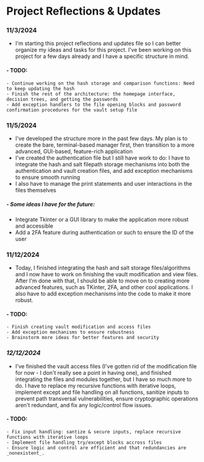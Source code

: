 # **Project Reflections & Updates**

### **11/3/2024**
- I'm starting this project reflections and updates file so I can better organize my ideas and tasks
  for this project. I've been working on this project for a few days already and I have a specific
  structure in mind.
#### - TODO:
    - Continue working on the hash storage and comparison functions: Need to keep updating the hash
    - Finish the rest of the architecture: the homepage interface, decision trees, and getting the passwords
    - Add exception handlers to the file opening blocks and password confirmation procedures for the vault setup file

### **11/5/2024**
- I've developed the structure more in the past few days. My plan is to create the bare, terminal-based
  manager first, then transition to a more advanced, GUI-based, feature-rich application
- I've created the authentication file but I still have work to do: I have to integrate the hash and salt
  filepath storage mechanisms into both the authentication and vault creation files, and add exception
  mechanisms to ensure smooth running
- I also have to manage the print statements and user interactions in the files themselves
##### - Some ideas I have for the future:
  - Integrate Tkinter or a GUI library to make the application more robust and accessible
  - Add a 2FA feature during authentication or such to ensure the ID of the user

### **11/12/2024**
- Today, I finished integrating the hash and salt storage files/algorithms and I now have to work on
  finishing the vault modification and view files. After I'm done with that, I should be able to move on
  to creating more advanced features, such as TKinter, 2FA, and other cool applications. I also have to add
  exception mechanisms into the code to make it more robust. 
#### - TODO:
    - Finish creating vault modification and access files
    - Add exception mechanisms to ensure robustness
    - Brainstorm more ideas for better features and security

### ***12/12/2024***
- I've finished the vault access files (I've gotten rid of the modification file for now - I don't really see a point
  in having one), and finished integrating the files and modules together, but I have so much more to do. I have to 
  replace my recursive functions with iterative loops, implement except and file handling on all functions, sanitize 
  inputs to prevent path transversal vulnerabilities, ensure cryptographic operations aren't redundant, and fix any logic/control flow issues.
#### - TODO:
    - Fix input handling: santize & secure inputs, replace recursive functions with iterative loops
    - Implement file handling try/except blocks accross files
    - Ensure logic and control are efficient and that redundancies are _nonexistent_.